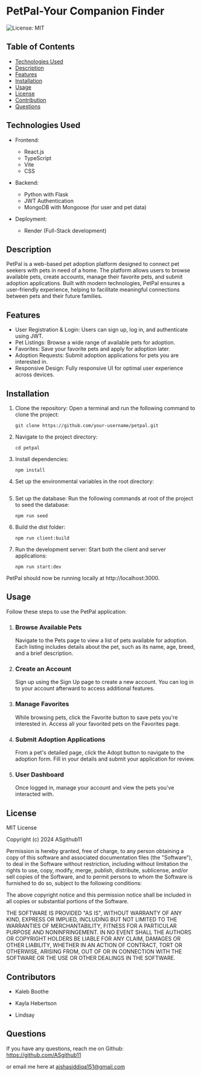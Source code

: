 # PetPal-Your Companion Finder

![License: MIT](https://img.shields.io/badge/License-MIT-blue)

## Table of Contents

- [Technologies Used](#technologies-used)
- [Description](#description)
- [Features](#features)
- [Installation](#installation)
- [Usage](#usage)
- [License](#license)
- [Contribution](#contributors)
- [Questions](#questions)

## Technologies Used

- Frontend: 
    -   React.js
    -   TypeScript
    -   Vite
    -   CSS

- Backend:
    -   Python with Flask
    -   JWT Authentication
    -   MongoDB with Mongoose (for user and pet data)

- Deployment: 
    -   Render (Full-Stack development)

## Description

PetPal is a web-based pet adoption platform designed to connect pet seekers with pets in need of a home. The platform allows users to browse available pets, create accounts, manage their favorite pets, and submit adoption applications. Built with modern technologies, PetPal ensures a user-friendly experience, helping to facilitate meaningful connections between pets and their future families.

## Features

- User Registration & Login: Users can sign up, log in, and authenticate using JWT.
- Pet Listings: Browse a wide range of available pets for adoption.
- Favorites: Save your favorite pets and apply for adoption later.
- Adoption Requests: Submit adoption applications for pets you are interested in.
- Responsive Design: Fully responsive UI for optimal user experience across devices.

## Installation

1. Clone the repository: Open a terminal and run the following command to clone the project:

    ```
    git clone https://github.com/your-username/petpal.git
    ```

2. Navigate to the project directory:

    ```
    cd petpal
    ```

3. Install dependencies:

    ```
    npm install
    ```

4. Set up the environmental variables in the root directory:

    ```
    ```

5. Set up the database: Run the following commands at root of the project to seed the database:

    ```
    npm run seed
    ```

6. Build the dist folder:

    ```
    npm run client:build
    ```

7. Run the development server: Start both the client and server applications:

    ```
    npm run start:dev
    ```

PetPal should now be running locally at http://localhost:3000.


## Usage

Follow these steps to use the PetPal application:

1. ### Browse Available Pets
    Navigate to the Pets page to view a list of pets available for adoption. Each listing includes details about the pet, such as its name, age, breed, and a brief description.

2. ### Create an Account
    Sign up using the Sign Up page to create a new account. You can log in to your account afterward to access additional features.

3. ### Manage Favorites
    While browsing pets, click the Favorite button to save pets you're interested in. Access all your favorited pets on the Favorites page.

4. ### Submit Adoption Applications
    From a pet's detailed page, click the Adopt button to navigate to the adoption form. Fill in your details and submit your application for review.

5. ### User Dashboard
    Once logged in, manage your account and view the pets you've interacted with.

## License

MIT License

Copyright (c) 2024 ASgithub11

Permission is hereby granted, free of charge, to any person obtaining a copy
of this software and associated documentation files (the "Software"), to deal
in the Software without restriction, including without limitation the rights
to use, copy, modify, merge, publish, distribute, sublicense, and/or sell
copies of the Software, and to permit persons to whom the Software is
furnished to do so, subject to the following conditions:

The above copyright notice and this permission notice shall be included in all
copies or substantial portions of the Software.

THE SOFTWARE IS PROVIDED "AS IS", WITHOUT WARRANTY OF ANY KIND, EXPRESS OR
IMPLIED, INCLUDING BUT NOT LIMITED TO THE WARRANTIES OF MERCHANTABILITY,
FITNESS FOR A PARTICULAR PURPOSE AND NONINFRINGEMENT. IN NO EVENT SHALL THE
AUTHORS OR COPYRIGHT HOLDERS BE LIABLE FOR ANY CLAIM, DAMAGES OR OTHER
LIABILITY, WHETHER IN AN ACTION OF CONTRACT, TORT OR OTHERWISE, ARISING FROM,
OUT OF OR IN CONNECTION WITH THE SOFTWARE OR THE USE OR OTHER DEALINGS IN THE
SOFTWARE.

## Contributors

- Kaleb Boothe

- Kayla Hebertson

- Lindsay

## Questions

If you have any questions, reach me on Github: https://github.com/ASgithub11

or email me here at aishasiddiqa151@gmail.com
